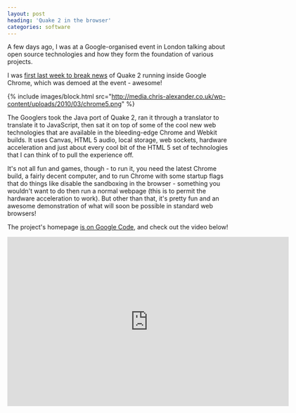 ```yaml
---
layout: post
heading: 'Quake 2 in the browser'
categories: software
---
```


A few days ago, I was at a Google-organised event in London talking about open source technologies and how they form the foundation of various projects.

I was [first last week to break news](http://twitter.com/Chris_Alexander/status/11438810284) of Quake 2 running inside Google Chrome, which was demoed at the event - awesome!

{% include images/block.html src="http://media.chris-alexander.co.uk/wp-content/uploads/2010/03/chrome5.png" %}

The Googlers took the Java port of Quake 2, ran it through a translator to translate it to JavaScript, then sat it on top of some of the cool new web technologies that are available in the bleeding-edge Chrome and Webkit builds. It uses Canvas, HTML 5 audio, local storage, web sockets, hardware acceleration and just about every cool bit of the HTML 5 set of technologies that I can think of to pull the experience off.

It's not all fun and games, though - to run it, you need the latest Chrome build, a fairly decent computer, and to run Chrome with some startup flags that do things like disable the sandboxing in the browser - something you wouldn't want to do then run a normal webpage (this is to permit the hardware acceleration to work). But other than that, it's pretty fun and an awesome demonstration of what will soon be possible in standard web browsers!

The project's homepage [is on Google Code](http://code.google.com/p/quake2-gwt-port/), and check out the video below!

<span class="youtube"><iframe title="YouTube video player" class="youtube-player" type="text/html" width="640" height="385" src="http://www.youtube.com/embed/fyfu4OwjUEI?wmode=transparent&amp;fs=1&amp;hl=en&amp;modestbranding=1&amp;iv_load_policy=3&amp;showsearch=0&amp;rel=0&amp;theme=dark&amp;hd=1" frameborder="0" allowfullscreen=""></iframe></span>